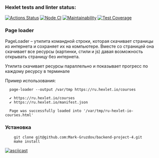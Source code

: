 ### Hexlet tests and linter status:
[![Actions Status](https://github.com/Mark-Gruzdov/backend-project-4/actions/workflows/hexlet-check.yml/badge.svg)](https://github.com/Mark-Gruzdov/backend-project-4/actions)
[![Node CI](https://github.com/Mark-Gruzdov/backend-project-4/actions/workflows/nodejs.yml/badge.svg)](https://github.com/Mark-Gruzdov/backend-project-4/actions/workflows/nodejs.yml)
[![Maintainability](https://api.codeclimate.com/v1/badges/fc5da7d86c19fd9e3847/maintainability)](https://codeclimate.com/github/Mark-Gruzdov/backend-project-4/maintainability)
[![Test Coverage](https://api.codeclimate.com/v1/badges/fc5da7d86c19fd9e3847/test_coverage)](https://codeclimate.com/github/Mark-Gruzdov/backend-project-4/test_coverage)

### Page loader

PageLoader – утилита командной строки, которая скачивает страницы из интернета и сохраняет их на компьютере. Вместе со страницей она скачивает все ресурсы (картинки, стили и js) давая возможность открывать страницу без интернета.

Утилита скачивает ресурсы параллельно и показывает прогресс по каждому ресурсу в терминале

Пример использования:

```
  page-loader --output /var/tmp https://ru.hexlet.io/courses

  ✔ https://ru.hexlet.io/courses
  ✔ https://ru.hexlet.io/manifest.json

  Page was successfully loaded into '/var/tmp/ru-hexlet-io-courses.html'
```

### Установка
        
        git clone git@github.com:Mark-Gruzdov/backend-project-4.git
        make install

<!-- DEMO -->

[![asciicast](https://asciinema.org/a/703059.svg)](https://asciinema.org/a/703059)